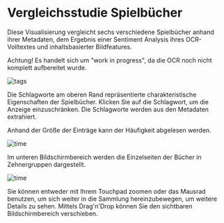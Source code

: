 # Vergleichsstudie Spielbücher

Diese Visualisierung vergleicht sechs verschiedene Spielbücher anhand ihrer Metadaten, dem Ergebnis einer Sentiment Analysis ihres OCR-Volltextes und inhaltsbasierter Bildfeatures.

Achtung! Es handelt sich um "work in progress", da die OCR noch nicht komplett aufbereitet wurde.

![tags](img/infobar_tags.svg)

Die Schlagworte am oberen Rand repräsentierte charakteristische Eigenschaften der Spielbücher. Klicken Sie auf die Schlagwort, um die Anzeige einzuschränken. Die Schlagworte werden aus den Metadaten extrahiert.

Anhand der Größe der Einträge kann der Häufigkeit abgelesen werden.

![time](img/infobar_time.svg)

Im unteren Bildschirmbereich werden die Einzelseiten der Bücher in Zehnergruppen dargestellt.

![time](img/infobar_scroll.svg)

Sie können entweder mit Ihrem Touchpad zoomen oder das Mausrad benutzen, um sich weiter in die Sammlung hereinzubewegen, um weitere Details zu sehen. Mittels Drag'n'Drop können Sie den sichtbaren Bildschirmbereich verschieben.